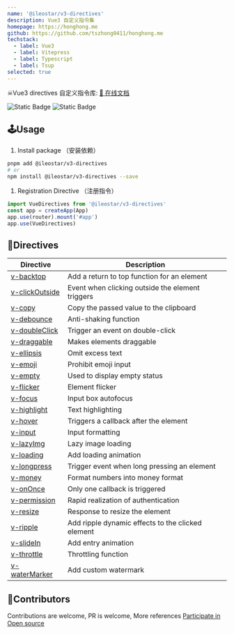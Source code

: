 ```yaml
---
name: '@ileostar/v3-directives'
description: Vue3 自定义指令集
homepage: https://honghong.me
github: https://github.com/tszhong0411/honghong.me
techstack:
  - label: Vue3
  - label: Vitepress
  - label: Typescript
  - label: Tsup
selected: true
---
```


☠Vue3 directives 自定义指令库: [📖 在线文档](https://v3-directives.leostar.top/)

![Static Badge](https://img.shields.io/npm/v/@ileostar/v3-directives?color=409eff)
![Static Badge](https://img.shields.io/github/stars/ileostar/v3-directives?style=social)

## 🕹Usage

1. Install package （安装依赖）

```bash
pnpm add @ileostar/v3-directives
# or
npm install @ileostar/v3-directives --save
```

1. Registration Directive （注册指令）

```typescript
import VueDirectives from '@ileostar/v3-directives'
const app = createApp(App)
app.use(router).mount('#app')
app.use(VueDirectives)
```

## 🧩Directives

| Directive                                                                             | Description                                       |
| ------------------------------------------------------------------------------------- | ------------------------------------------------- |
| [v-backtop](https://v3-directives.leostar.top/zh/directives/v-backtop.html)           | Add a return to top function for an element       |
| [v-clickOutside](https://v3-directives.leostar.top/zh/directives/v-clickOutside.html) | Event when clicking outside the element triggers  |
| [v-copy](https://v3-directives.leostar.top/zh/directives/v-copy.html)                 | Copy the passed value to the clipboard            |
| [v-debounce](https://v3-directives.leostar.top/zh/directives/v-debounce.html)         | Anti-shaking function                             |
| [v-doubleClick](https://v3-directives.leostar.top/zh/directives/v-doubleClick.html)   | Trigger an event on double-click                  |
| [v-draggable](https://v3-directives.leostar.top/zh/directives/v-draggable.html)       | Makes elements draggable                          |
| [v-ellipsis](https://v3-directives.leostar.top/zh/directives/v-ellipsis.html)         | Omit excess text                                  |
| [v-emoji](https://v3-directives.leostar.top/zh/directives/v-emoji.html)               | Prohibit emoji input                              |
| [v-empty](https://v3-directives.leostar.top/zh/directives/v-empty.html)               | Used to display empty status                      |
| [v-flicker](https://v3-directives.leostar.top/zh/directives/v-flicker.html)           | Element flicker                                   |
| [v-focus](https://v3-directives.leostar.top/zh/directives/v-focus.html)               | Input box autofocus                               |
| [v-highlight](https://v3-directives.leostar.top/zh/directives/v-highlight.html)       | Text highlighting                                 |
| [v-hover](https://v3-directives.leostar.top/zh/directives/v-hover.html)               | Triggers a callback after the element             |
| [v-input](https://v3-directives.leostar.top/zh/directives/v-input.html)               | Input formatting                                  |
| [v-lazyImg](https://v3-directives.leostar.top/zh/directives/v-lazyImg.html)           | Lazy image loading                                |
| [v-loading](https://v3-directives.leostar.top/zh/directives/v-loading.html)           | Add loading animation                             |
| [v-longpress](https://v3-directives.leostar.top/zh/directives/v-longpress.html)       | Trigger event when long pressing an element       |
| [v-money](https://v3-directives.leostar.top/zh/directives/v-money.html)               | Format numbers into money format                  |
| [v-onOnce](https://v3-directives.leostar.top/zh/directives/v-onOnce.html)             | Only one callback is triggered                    |
| [v-permission](https://v3-directives.leostar.top/zh/directives/v-permission.html)     | Rapid realization of authentication               |
| [v-resize](https://v3-directives.leostar.top/zh/directives/v-resize.html)             | Response to resize the element                    |
| [v-ripple](https://v3-directives.leostar.top/zh/directives/v-ripple.html)             | Add ripple dynamic effects to the clicked element |
| [v-slideIn](https://v3-directives.leostar.top/zh/directives/v-slideIn.html)           | Add entry animation                               |
| [v-throttle](https://v3-directives.leostar.top/zh/directives/v-throttle.html)         | Throttling function                               |
| [v-waterMarker](https://v3-directives.leostar.top/zh/directives/v-waterMarker.html)   | Add custom watermark                              |

## 💖Contributors

Contributions are welcome, PR is welcome, More references [Participate in Open source](https://v3-directives.leostar.top/en/about/contribution.html)
